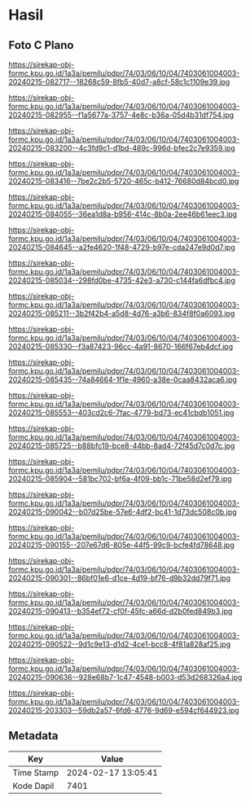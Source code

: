 # Hasil

## Foto C Plano

https://sirekap-obj-formc.kpu.go.id/1a3a/pemilu/pdpr/74/03/06/10/04/7403061004003-20240215-082717--18268c59-8fb5-40d7-a8cf-58c1c1109e39.jpg

https://sirekap-obj-formc.kpu.go.id/1a3a/pemilu/pdpr/74/03/06/10/04/7403061004003-20240215-082955--f1a5677a-3757-4e8c-b36a-05d4b31df754.jpg

https://sirekap-obj-formc.kpu.go.id/1a3a/pemilu/pdpr/74/03/06/10/04/7403061004003-20240215-083200--4c3fd9c1-d1bd-489c-996d-bfec2c7e9359.jpg

https://sirekap-obj-formc.kpu.go.id/1a3a/pemilu/pdpr/74/03/06/10/04/7403061004003-20240215-083416--7be2c2b5-5720-465c-b412-76680d84bcd0.jpg

https://sirekap-obj-formc.kpu.go.id/1a3a/pemilu/pdpr/74/03/06/10/04/7403061004003-20240215-084055--36ea1d8a-b956-414c-8b0a-2ee46b61eec3.jpg

https://sirekap-obj-formc.kpu.go.id/1a3a/pemilu/pdpr/74/03/06/10/04/7403061004003-20240215-084645--a2fe4620-1f48-4729-b97e-cda247e9d0d7.jpg

https://sirekap-obj-formc.kpu.go.id/1a3a/pemilu/pdpr/74/03/06/10/04/7403061004003-20240215-085034--298fd0be-4735-42e3-a730-c144fa6dfbc4.jpg

https://sirekap-obj-formc.kpu.go.id/1a3a/pemilu/pdpr/74/03/06/10/04/7403061004003-20240215-085211--3b2f42b4-a5d8-4d76-a3b6-834f8f0a6093.jpg

https://sirekap-obj-formc.kpu.go.id/1a3a/pemilu/pdpr/74/03/06/10/04/7403061004003-20240215-085330--f3a87423-96cc-4a91-8670-166f67eb4dcf.jpg

https://sirekap-obj-formc.kpu.go.id/1a3a/pemilu/pdpr/74/03/06/10/04/7403061004003-20240215-085435--74a84664-1f1e-4960-a38e-0caa8432aca6.jpg

https://sirekap-obj-formc.kpu.go.id/1a3a/pemilu/pdpr/74/03/06/10/04/7403061004003-20240215-085553--403cd2c6-7fac-4779-bd73-ec41cbdb1051.jpg

https://sirekap-obj-formc.kpu.go.id/1a3a/pemilu/pdpr/74/03/06/10/04/7403061004003-20240215-085725--b88bfc19-bce8-44bb-8ad4-72f45d7c0d7c.jpg

https://sirekap-obj-formc.kpu.go.id/1a3a/pemilu/pdpr/74/03/06/10/04/7403061004003-20240215-085904--581bc702-bf6a-4f09-bb1c-71be58d2ef79.jpg

https://sirekap-obj-formc.kpu.go.id/1a3a/pemilu/pdpr/74/03/06/10/04/7403061004003-20240215-090042--b07d25be-57e6-4df2-bc41-1d73dc508c0b.jpg

https://sirekap-obj-formc.kpu.go.id/1a3a/pemilu/pdpr/74/03/06/10/04/7403061004003-20240215-090155--207e67d6-805e-44f5-99c9-bcfe4fd78648.jpg

https://sirekap-obj-formc.kpu.go.id/1a3a/pemilu/pdpr/74/03/06/10/04/7403061004003-20240215-090301--86bf01e6-d1ce-4d19-bf76-d9b32dd79f71.jpg

https://sirekap-obj-formc.kpu.go.id/1a3a/pemilu/pdpr/74/03/06/10/04/7403061004003-20240215-090413--b354ef72-cf0f-45fc-a66d-d2b0fed849b3.jpg

https://sirekap-obj-formc.kpu.go.id/1a3a/pemilu/pdpr/74/03/06/10/04/7403061004003-20240215-090522--9d1c9e13-d1d2-4ce1-bcc8-4f81a828af25.jpg

https://sirekap-obj-formc.kpu.go.id/1a3a/pemilu/pdpr/74/03/06/10/04/7403061004003-20240215-090636--928e68b7-1c47-4548-b003-d53d268326a4.jpg

https://sirekap-obj-formc.kpu.go.id/1a3a/pemilu/pdpr/74/03/06/10/04/7403061004003-20240215-203303--59db2a57-6fd6-4776-9d69-e594cf644923.jpg


## Metadata

| Key        | Value               |
| ---------- | ------------------- |
| Time Stamp | 2024-02-17 13:05:41 |
| Kode Dapil | 7401                |



